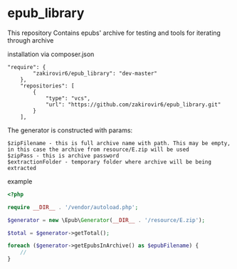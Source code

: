 # epub_library
This repository Contains epubs' archive for testing and tools for iterating through archive

installation via composer.json
```
"require": {
        "zakirovir6/epub_library": "dev-master"
    },
    "repositories": [
        {
            "type": "vcs",
            "url": "https://github.com/zakirovir6/epub_library.git"
        }
    ],
```

The generator is constructed with params:

```
$zipFilename - this is full archive name with path. This may be empty, in this case the archive from resource/E.zip will be used
$zipPass - this is archive password
$extractionFolder - temporary folder where archive will be being extracted
```

example
```php
<?php

require __DIR__ . '/vendor/autoload.php';

$generator = new \Epub\Generator(__DIR__ . '/resource/E.zip');

$total = $generator->getTotal();

foreach ($generator->getEpubsInArchive() as $epubFilename) {
    //
}

```